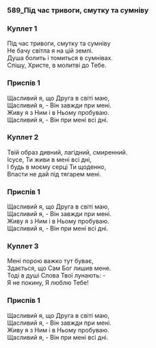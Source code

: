 ### 589_Під час тривоги, смутку та сумніву
### Куплет 1
Під час тривоги, смутку та сумніву <br/>Не бачу світла я на цій землі. <br/>Душа болить і томиться в сумнівах. <br/>Спішу, Христе, в молитві до Тебе.
### Приспів 1
Щасливий я, що Друга в світі маю, <br/>Щасливий я, - Він завжди при мені. <br/>Живу я з Ним і в Ньому пробуваю. <br/>Щасливий я, - Він при мені всі дні.
### Куплет 2
Твій образ дивний, лагідний, смиренний. <br/>Ісусе, Ти живи в мені всі дні, <br/>І будь в моєму серці Ти щоденно, <br/>Впасти не дай під тягарем мені.
### Приспів 1
Щасливий я, що Друга в світі маю, <br/>Щасливий я, - Він завжди при мені. <br/>Живу я з Ним і в Ньому пробуваю. <br/>Щасливий я, - Він при мені всі дні.
### Куплет 3
Мені порою важко тут буває, <br/>Здається, що Сам Бог лишив мене. <br/>Тоді в душі Слова Твої лунають: - <br/>Я не покину, Я люблю Тебе!
### Приспів 1
Щасливий я, що Друга в світі маю, <br/>Щасливий я, - Він завжди при мені. <br/>Живу я з Ним і в Ньому пробуваю. <br/>Щасливий я, - Він при мені всі дні.
